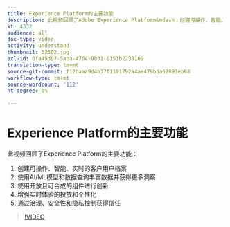 ```yaml
---
title: Experience Platform的主要功能
description: 此视频回顾了Adobe Experience Platform&mdash；创建可操作、智能、实时的客户用户档案;利用AI/ML模型和数据查询丰富数据并获得更多洞察；利用开放且可合成的组件进行创新；增强实时体验的投放和个性化；在治理、安全和隐私控制方面获得信任。
kt: 4332
audience: all
doc-type: video
activity: understand
thumbnail: 32502.jpg
exl-id: 6fa45d97-5aba-4764-9b31-6151b2238169
translation-type: tm+mt
source-git-commit: f12baaa9d4b37f1101792a4ae479b5a62893eb68
workflow-type: tm+mt
source-wordcount: '112'
ht-degree: 0%

---
```


# Experience Platform的主要功能

此视频回顾了Experience Platform的主要功能：

1. 创建可操作、智能、实时的客户用户档案
1. 使用AI/ML模型和数据查询丰富数据并获得更多洞察
1. 使用开放且可合成的组件进行创新
1. 增强实时体验的投放和个性化
1. 通过治理、安全性和隐私控制获得信任

>[!VIDEO](https://video.tv.adobe.com/v/32502?quality=12&learn=on)
